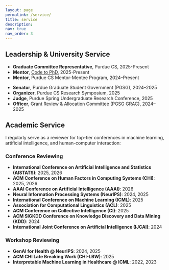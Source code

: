 ```yaml
---
layout: page
permalink: /service/
title: service
description: 
nav: true
nav_order: 3
---
```


## Leadership & University Service

- **Graduate Committee Representative**, Purdue CS, 2025-Present
- **Mentor**, [Code to PhD](https://codetophd.github.io), 2025-Present
- **Mentor**, Purdue CS Mentor-Mentee Program, 2024–Present
<!-- - **Officer**, Purdue CS Graduate Student Board (GSB), 2024–Present -->
- **Senator**, Purdue Graduate Student Government (PGSG), 2024–2025
- **Organizer**, Purdue CS Research Symposium, 2025
- **Judge**, Purdue Spring Undergraduate Research Conference, 2025
- **Officer**, Grant Review & Allocation Committee (PGSG GRAC), 2024–2025


## Academic Service
I regularly serve as a reviewer for top-tier conferences in machine learning, artificial intelligence, and human-computer interaction:

### Conference Reviewing

- **International Conference on Artificial Intelligence and Statistics (AISTATS)**: 2025, 2026
- **ACM Conference on Human Factors in Computing Systems (CHI)**: 2025, 2026
- **AAAI Conference on Artificial Intelligence (AAAI)**: 2026
- **Neural Information Processing Systems (NeurIPS)**: 2024, 2025
- **International Conference on Machine Learning (ICML)**: 2025
- **Association for Computational Linguistics (ACL)**: 2025
- **ACM Conference on Collective Intelligence (CI)**: 2025
- **ACM SIGKDD Conference on Knowledge Discovery and Data Mining (KDD)**: 2024
- **International Joint Conference on Artificial Intelligence (IJCAI)**: 2024

### Workshop Reviewing
- **GenAI for Health @ NeurIPS**: 2024, 2025
- **ACM CHI Late Breaking Work (CHI-LBW)**: 2025
- **Interpretable Machine Learning in Healthcare @ ICML**: 2022, 2023

<!-- ### Journal Reviewing
- **IEEE Intelligent Systems**: 2020–Present -->